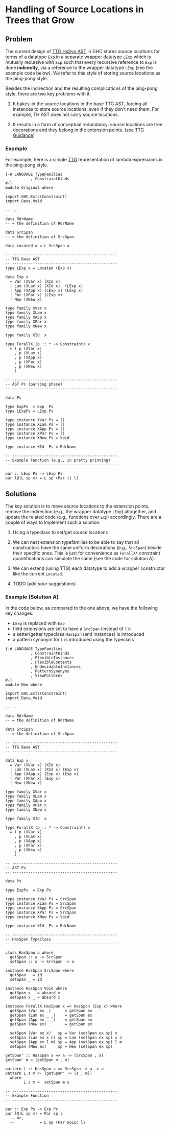 # Handling of Source Locations in Trees that Grow

## Problem


The current design of [ TTG HsSyn AST](https://ghc.haskell.org/trac/ghc/wiki/ImplementingTreesThatGrow/TreesThatGrowGuidance) in GHC stores source locations for terms of a datatype `Exp` in a separate wrapper datatype `LExp` which is mutually recursive with `Exp` such that every recursive reference to `Exp` is done **indirectly**, via a reference to the wrapper datatype `LExp` (see the example code below). We refer to this style of storing source locations as the ping-pong style.


Besides the indirection and the resulting complications of the ping-pong style, there are two key problems with it: 

1. It bakes-in the source locations in the base TTG AST, forcing all instances to store source locations, even if they don't need them.
  For example, TH AST does not carry source locations. 

1. It results in a form of conceptual redundancy: source locations are tree decorations and they belong in the extension points.
  (see [ TTG Guidance](https://ghc.haskell.org/trac/ghc/wiki/ImplementingTreesThatGrow/TreesThatGrowGuidance))

### Example


For example, here is a simple [ TTG](https://ghc.haskell.org/trac/ghc/wiki/ImplementingTreesThatGrow/TreesThatGrowGuidance) representation of lambda expressions in the ping-pong style.

```wiki
{-# LANGUAGE TypeFamilies
           , ConstraintKinds
#-}
module Original where

import GHC.Exts(Constraint)
import Data.Void

-- ...

data RdrName
-- = the definition of RdrName

data SrcSpan
-- = the definition of SrcSpan

data Located a = L SrcSpan a

-- ----------------------------------------------
-- TTG Base AST
-- ----------------------------------------------
type LExp x = Located (Exp x)

data Exp x
  = Var (XVar x) (XId x)
  | Lam (XLam x) (XId x)  (LExp x)
  | App (XApp x) (LExp x) (LExp x)
  | Par (XPar x) (LExp x)
  | New (XNew x)

type family XVar x
type family XLam x
type family XApp x
type family XPar x
type family XNew x

type family XId  x

type ForallX (p :: * -> Constraint) x
  = ( p (XVar x)
    , p (XLam x)
    , p (XApp x)
    , p (XPar x)
    , p (XNew x)
    )

-- ----------------------------------------------
-- AST Ps (parsing phase)
-- ----------------------------------------------

data Ps

type ExpPs  = Exp  Ps
type LExpPs = LExp Ps

type instance XVar Ps = ()
type instance XLam Ps = ()
type instance XApp Ps = ()
type instance XPar Ps = ()
type instance XNew Ps = Void

type instance XId  Ps = RdrName

-- ----------------------------------------------
-- Example Function (e.g., in pretty printing)
-- ----------------------------------------------

par :: LExp Ps -> LExp Ps
par l@(L sp m) = L sp (Par () l)
```

## Solutions


The key solution is to move source locations to the extension points, remove the indirection (e.g., the wrapper datatype `LExp`) altogether, and update the related code (e.g., functions over `Exp`) accordingly. 
There are a couple of ways to implement such a solution:

1. Using a typeclass to set/get source locations

1. We can nest extension typefamilies to be able to say that all constructors have the same uniform decorations (e.g., `SrcSpan`) beside their specific ones. This is just for convenience as `ForallX*` constraint quantifications can simulate the same (see the code for solution A).

1. We can extend (using TTG) each datatype to add a wrapper constructor like the current `Located`.

1. TODO (add your suggestions)

### Example (Solution A)


In the code below, as compared to the one above, we have the following key changes:

- `LExp` is replaced with `Exp`
- field extensions are set to have a `SrcSpan` (instead of `()`)
- a setter/getter typeclass `HasSpan` (and instances) is introduced
- a pattern synonym for `L` is introduced using the typeclass

```wiki
{-# LANGUAGE TypeFamilies
           , ConstraintKinds
           , FlexibleInstances
           , FlexibleContexts
           , UndecidableInstances
           , PatternSynonyms
           , ViewPatterns
#-}
module New where

import GHC.Exts(Constraint)
import Data.Void

-- ...

data RdrName
-- = the definition of RdrName

data SrcSpan
-- = the definition of SrcSpan

-- ----------------------------------------------
-- TTG Base AST
-- ----------------------------------------------

data Exp x
  = Var (XVar x) (XId x)
  | Lam (XLam x) (XId x) (Exp x)
  | App (XApp x) (Exp x) (Exp x)
  | Par (XPar x) (Exp x)
  | New (XNew x)

type family XVar x
type family XLam x
type family XApp x
type family XPar x
type family XNew x

type family XId  x

type ForallX (p :: * -> Constraint) x
  = ( p (XVar x)
    , p (XLam x)
    , p (XApp x)
    , p (XPar x)
    , p (XNew x)
    )

-- ----------------------------------------------
-- AST Ps
-- ----------------------------------------------

data Ps

type ExpPs  = Exp Ps

type instance XVar Ps = SrcSpan
type instance XLam Ps = SrcSpan
type instance XApp Ps = SrcSpan
type instance XPar Ps = SrcSpan
type instance XNew Ps = Void

type instance XId  Ps = RdrName

-- ----------------------------------------------
-- HasSpan Typeclass
-- ----------------------------------------------

class HasSpan a where
  getSpan :: a -> SrcSpan
  setSpan :: a -> SrcSpan -> a

instance HasSpan SrcSpan where
  getSpan   = id
  setSpan _ = id

instance HasSpan Void where
  getSpan x   = absurd x
  setSpan x _ = absurd x

instance ForallX HasSpan x => HasSpan (Exp x) where
  getSpan (Var ex _)      = getSpan ex
  getSpan (Lam ex _ _)    = getSpan ex
  getSpan (App ex _ _)    = getSpan ex
  getSpan (New ex)        = getSpan ex

  setSpan (Var ex x)   sp = Var (setSpan ex sp) x
  setSpan (Lam ex x n) sp = Lam (setSpan ex sp) x n
  setSpan (App ex l m) sp = App (setSpan ex sp) l m
  setSpan (New ex)     sp = New (setSpan ex sp)

getSpan' :: HasSpan a => a -> (SrcSpan , a)
getSpan' m = (getSpan m , m)

pattern L :: HasSpan a => SrcSpan -> a -> a
pattern L s m <- (getSpan' -> (s , m))
  where
        L s m =  setSpan m s

-- ----------------------------------------------
-- Example Function
-- ----------------------------------------------

par :: Exp Ps -> Exp Ps
par l@(L sp m) = Par sp l
  -- or,
  --           = L sp (Par noLoc l)
```